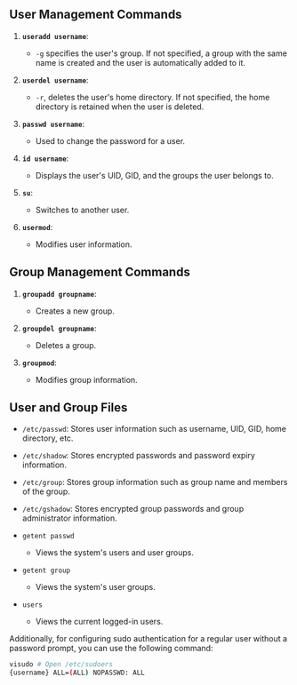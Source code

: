 ## User Management Commands

1. **`useradd username`**:
   - `-g` specifies the user's group. If not specified, a group with the same name is created and the user is automatically added to it.

2. **`userdel username`**:
   - `-r`, deletes the user's home directory. If not specified, the home directory is retained when the user is deleted.

3. **`passwd username`**:
   - Used to change the password for a user.

4. **`id username`**:
   - Displays the user's UID, GID, and the groups the user belongs to.

5. **`su`**:
   - Switches to another user.

6. **`usermod`**:
   - Modifies user information.

## Group Management Commands

1. **`groupadd groupname`**:
   - Creates a new group.

2. **`groupdel groupname`**:
   - Deletes a group.

3. **`groupmod`**:
   - Modifies group information.

## User and Group Files

- `/etc/passwd`: Stores user information such as username, UID, GID, home directory, etc.
- `/etc/shadow`: Stores encrypted passwords and password expiry information.
- `/etc/group`: Stores group information such as group name and members of the group.
- `/etc/gshadow`: Stores encrypted group passwords and group administrator information.


- `getent passwd`
   - Views the system's users and user groups.

- `getent group`
   - Views the system's user groups.

- `users`
   - Views the current logged-in users.

Additionally, for configuring sudo authentication for a regular user without a password prompt, you can use the following command:

```bash
visudo # Open /etc/sudoers
{username} ALL=(ALL) NOPASSWD: ALL
```
